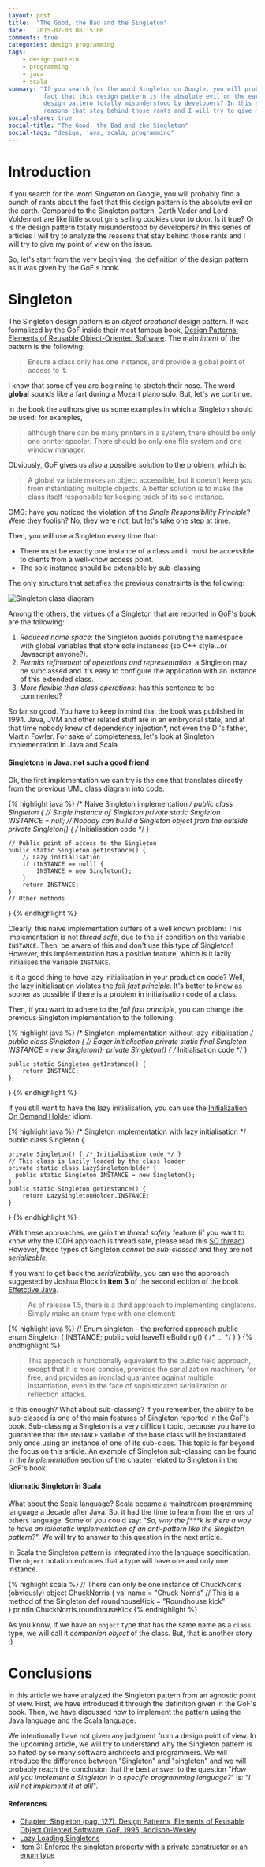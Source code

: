 ```yaml
---
layout: post
title:  "The Good, the Bad and the Singleton"
date:   2015-07-03 08:15:00
comments: true
categories: design programming
tags:
    - design pattern
    - programming
    - java
    - scala
summary: "If you search for the word Singleton on Google, you will probably come up with a bunch of rants about the
          fact that this design pattern is the absolute evil on the earth. Is it true? Or is this
          design pattern totally misunderstood by developers? In this series of articles I will try to analyze the
          reasons that stay behind those rants and I will try to give my point of view on the issue."
social-share: true
social-title: "The Good, the Bad and the Singleton"
social-tags: "design, java, scala, programming"
---
```

# Introduction
If you search for the word *Singleton* on Google, you will probably find a bunch of rants about the
fact that this design pattern is the absolute evil on the earth. Compared to the Singleton pattern, Darth 
Vader and Lord Voldemort are like little scout girls selling cookies door to door. Is it true? Or is the design pattern totally misunderstood by developers? In this series of articles I will try to analyze the
reasons that stay behind those rants and I will try to give my point of view on the issue.

So, let's start from the very beginning, the definition of the design pattern as it was given by the GoF's book.

# Singleton

The Singleton design pattern is an *object creational* design pattern. It was formalized by the GoF inside their
most famous book, [Design Patterns: Elements of Reusable Object-Oriented Software](http://www.amazon.it/Design-Patterns-Elements-Reusable-Object-Oriented/dp/0201633612).
The main *intent* of the pattern is the following:

> Ensure a class only has one instance, and provide a global point of access to it.

I know that some of you are beginning to stretch their nose. The word **global** sounds like a fart during a Mozart 
piano solo. But, let's we continue.

In the book the authors give us some examples in which a Singleton should be used: for examples,

> although there can be many printers in a system, there should be only one printer spooler. There should be only one
  file system and one window manager. 
  
Obviously, GoF gives us also a possible solution to the problem, which is:  

> A global variable makes an object accessible, but it doesn't keep you from instantiating multiple objects. A better 
  solution is to make the class itself responsible for keeping track of its sole instance.
  
OMG: have you noticed the violation of the *Single Responsibility Principle*? Were they foolish? No, they were not, but let's take one step at time.

Then, you will use a Singleton every time that:

* There must be exactly one instance of a class and it must be accessible to clients from a well-know access point.
* The sole instance should be extensible by sub-classing

The only structure that satisfies the previous constraints is the following:

![Singleton class diagram](http://rcardin.github.io/assets/2015-06-30/singleton_class_diagram.png)

Among the others, the virtues of a Singleton that are reported in GoF's book are the following:

1. *Reduced name space*: the Singleton avoids polluting the namespace with global variables that store sole instances
   (so C++ style...or Javascript anyone?).
2. *Permits refinement of operations and representation*: a Singleton may be subclassed and it's easy to configure the
   application with an instance of this extended class.
3. *More flexible than class operations*: has this sentence to be commented?
 
So far so good. You have to keep in mind that the book was published in 1994. Java, JVM and other related stuff are in an
embryonal state, and at that time nobody knew of dependency injection*, not even the DI's father, Martin Fowler. For sake of
completeness, let's look at Singleton implementation in Java and Scala.

#### Singletons in Java: not such a good friend

Ok, the first implementation we can try is the one that translates directly from the previous UML class diagram into code.

{% highlight java %}
/* Naive Singleton implementation */
public class Singleton {
    // Single instance of Singleton
    private static Singleton INSTANCE = null;
    // Nobody can build a Singleton object from the outside
    private Singleton() { /* Initialisation code */ }
    
    // Public point of access to the Singleton
    public static Singleton getInstance() {
        // Lazy initialisation
        if (INSTANCE == null) {
            INSTANCE = new Singleton();
        }
        return INSTANCE;
    }
    // Other methods
}
{% endhighlight %}

Clearly, this naive implementation suffers of a well known problem: This implementation is not *thread safe*, due 
to the `if` condition on the variable `INSTANCE`. Then, be aware of this and don't use this type of Singleton! However, 
this implementation has a positive feature, which is it lazily initialises the variable `INSTANCE`.

Is it a good thing to have lazy initialisation in your production code? Well, the lazy initialisation violates the *fail fast principle*. It's better to know as sooner as possible if there is a problem in initialisation
code of a class. 

Then, if you want to adhere to the *fail fast principle*, you can change the previous Singleton implementation to the
following.

{% highlight java %}
/* Singleton implementation without lazy initialisation */
public class Singleton {
    // Eager initialisation 
    private static final Singleton INSTANCE = new Singleton();
    private Singleton() { /* Initialisation code */ }
    
    public static Singleton getInstance() {
        return INSTANCE;
    }
}
{% endhighlight %}

If you still want to have the lazy initialisation, you can use the [Initialization On Demand Holder](http://www.cs.umd.edu/~pugh/java/memoryModel/jsr-133-faq.html#dcl)
idiom.

{% highlight java %}
/* Singleton implementation with lazy initialisation */
public class Singleton {
    
    private Singleton() { /* Initialisation code */ }
    // This class is lazily loaded by the class loader
    private static class LazySingletonHolder {
      public static Singleton INSTANCE = new Singleton();
    }
    public static Singleton getInstance() {
        return LazySingletonHolder.INSTANCE;
    }
}
{% endhighlight %}

With these approaches, we gain the *thread safety* feature (if you want to know why the IODH approach is thread safe, 
please read this [SO thread](http://stackoverflow.com/questions/20995036/is-initialization-on-demand-holder-idiom-thread-safe-without-a-final-modifier)). 
However, these types of Singleton *cannot be sub-classed* and they are not *serializable*. 

If you want to get back the *serializability*, you can use the approach suggested by Joshua Block in **item 3** of the
second edition of the book [Effetctive Java](http://www.amazon.com/Effective-Java-Edition-Joshua-Bloch/dp/0321356683).

> As of release 1.5, there is a third approach to implementing singletons. Simply make an enum type with one element:

{% highlight java %}
// Enum singleton - the preferred approach
public enum Singleton {
    INSTANCE;
    public void leaveTheBuilding() { /* ... */ }
}
{% endhighlight %}

> This approach is functionally equivalent to the public field approach, except that it
  is more concise, provides the serialization machinery for free, and provides an
  ironclad guarantee against multiple instantiation, even in the face of sophisticated
  serialization or reflection attacks.

Is this enough? What about sub-classing? If you remember, the ability to be sub-classed is one of the main 
features of Singleton reported in the GoF's book. Sub-classing a Singleton is a very difficult topic, because you have
to guarantee that the `INSTANCE` variable of the base class will be instantiated only once using an instance of one of its
sub-class. This topic is far beyond the focus on this article. An example of Singleton sub-classing can
be found in the *Implementation* section of the chapter related to Singleton in the GoF's book.

#### Idiomatic Singleton in Scala
What about the Scala language? Scala became a mainstream programming language a decade after Java. So, it had the
time to learn from the errors of others language. Some of you could say: "*So, why the f\*\*\*k is there a way to have an 
idiomatic implementation of an anti-pattern like the Singleton pattern?*". We will try to answer to this question in the next
article.

In Scala the Singleton pattern is integrated into the language specification. The `object` notation enforces that a type
will have one and only one instance.

{% highlight scala %}
// There can only be one instance of ChuckNorris (obviously)
object ChuckNorris {
  val name = "Chuck Norris"
  // This is a method of the Singleton
  def roundhouseKick = "Roundhouse kick"  
}
println ChuckNorris.roundhouseKick
{% endhighlight %}

As you know, if we have an `object` type that has the same name as a `class` type, we will call it *companion object* of
the class. But, that is another story ;)

# Conclusions
In this article we have analyzed the Singleton pattern from an agnostic point of view. First, we have introduced it through
the definition given in the GoF's book. Then, we have discussed how to implement the pattern using the Java language and
the Scala language. 

We intentionally have not given any judgment from a design point of view. In the upcoming article, we will try to understand
why the Singleton pattern is so hated by so many software architects and programmers. We will introduce the difference
between "Singleton" and "singleton" and we will probably reach the conclusion that the best answer to the question "*How will you implement a Singleton in a specific programming language?*" is: "*I will not implement it at all!*". 

#### References

- [Chapter: Singleton (pag. 127). Design Patterns, Elements of Reusable Object Oriented Software, GoF, 1995, 
Addison-Wesley](http://www.amazon.it/Design-Patterns-Elements-Reusable-Object-Oriented/dp/0201633612)
- [Lazy Loading Singletons](http://blog.crazybob.org/2007/01/lazy-loading-singletons.html)
- [Item 3: Enforce the singleton property with a private constructor or an enum type](http://www.informit.com/articles/article.aspx?p=1216151&seqNum=3)
